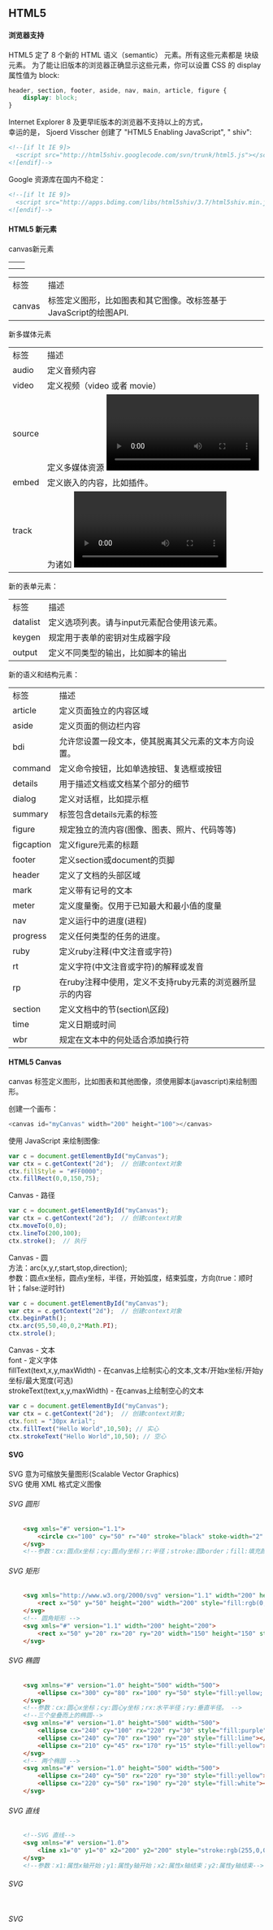 ## HTML5

#### 浏览器支持
HTML5 定了 8 个新的 HTML 语义（semantic） 元素。所有这些元素都是 块级 元素。
为了能让旧版本的浏览器正确显示这些元素，你可以设置 CSS 的 display 属性值为 block:
```css
header, section, footer, aside, nav, main, article, figure {
    display: block;
}
```
Internet Explorer 8 及更早IE版本的浏览器不支持以上的方式，<br>
幸运的是， Sjoerd Visscher 创建了 "HTML5 Enabling JavaScript", " shiv":
```html
<!--[if lt IE 9]>
  <script src="http://html5shiv.googlecode.com/svn/trunk/html5.js"></script>
<![endif]-->
```
Google 资源库在国内不稳定：
```html
<!--[if lt IE 9]>
  <script src="http://apps.bdimg.com/libs/html5shiv/3.7/html5shiv.min.js"></script>
<![endif]-->
```

#### HTML5 新元素
canvas新元素
<table>
    <tr>
        <td></td>
        <td></td>
    </tr>
    <tr>
        <td></td>
        <td></td>
    </tr>
</table>

<table>
    <tr>
        <td>标签</td>
        <td>描述</td>
    </tr>
    <tr>
        <td>canvas</td>
        <td>标签定义图形，比如图表和其它图像。改标签基于JavaScript的绘图API.</td>
    </tr>
</table>

新多媒体元素
<table>
    <tr>
        <td>标签</td>
        <td>描述</td>
    </tr>
    <tr>
        <td>audio</td>
        <td>定义音频内容</td>
    </tr>
    <tr>
        <td>video</td>
        <td>定义视频（video 或者 movie）</td>
    </tr>
    <tr>
        <td>source</td>
        <td>定义多媒体资源 <video> 和 <audio></td>
    </tr>
    <tr>
        <td>embed</td>
        <td>定义嵌入的内容，比如插件。</td>
    </tr>
    <tr>
        <td>track</td>
        <td>为诸如 <video> 和 <audio> 元素之类的媒介规定外部文本轨道。</td>
    </tr>
</table>

新的表单元素：
<table>
    <tr>
        <td>标签</td>
        <td>描述</td>
    </tr>
    <tr>
        <td>datalist</td>
        <td>定义选项列表。请与input元素配合使用该元素。</td>
    </tr>
    <tr>
        <td>keygen</td>
        <td>规定用于表单的密钥对生成器字段</td>
    </tr>
    <tr>
        <td>output</td>
        <td>定义不同类型的输出，比如脚本的输出</td>
    </tr>
</table>

新的语义和结构元素：
<table>
    <tr>
        <td>标签</td>
        <td>描述</td>
    </tr>
    <tr>
        <td>article</td>
        <td>定义页面独立的内容区域</td>
    </tr>
    <tr>
        <td>aside</td>
        <td>定义页面的侧边栏内容</td>
    </tr>
    <tr>
        <td>bdi</td>
        <td>允许您设置一段文本，使其脱离其父元素的文本方向设置。</td>
    </tr>
    <tr>
        <td>command</td>
        <td>定义命令按钮，比如单选按钮、复选框或按钮</td>
    </tr>
    <tr>
        <td>details</td>
        <td>用于描述文档或文档某个部分的细节</td>
    </tr>
    <tr>
        <td>dialog</td>
        <td>定义对话框，比如提示框</td>
    </tr>
    <tr>
        <td>summary</td>
        <td>标签包含details元素的标签</td>
    </tr>
    <tr>
        <td>figure</td>
        <td>规定独立的流内容(图像、图表、照片、代码等等)</td>
    </tr>
    <tr>
        <td>figcaption</td>
        <td>定义figure元素的标题</td>
    </tr>
    <tr>
        <td>footer</td>
        <td>定义section或document的页脚</td>
    </tr>
    <tr>
        <td>header</td>
        <td>定义了文档的头部区域</td>
    </tr>
    <tr>
        <td>mark</td>
        <td>定义带有记号的文本</td>
    </tr>
    <tr>
        <td>meter</td>
        <td>定义度量衡。仅用于已知最大和最小值的度量</td>
    </tr>
    <tr>
        <td>nav</td>
        <td>定义运行中的进度(进程)</td>
    </tr>
    <tr>
        <td>progress</td>
        <td>定义任何类型的任务的进度。</td>
    </tr>
    <tr>
        <td>ruby</td>
        <td>定义ruby注释(中文注音或字符)</td>
    </tr>
    <tr>
        <td>rt</td>
        <td>定义字符(中文注音或字符)的解释或发音</td>
    </tr>
    <tr>
        <td>rp</td>
        <td>在ruby注释中使用，定义不支持ruby元素的浏览器所显示的内容</td>
    </tr>
    <tr>
        <td>section</td>
        <td>定义文档中的节(section\区段)</td>
    </tr>
    <tr>
        <td>time</td>
        <td>定义日期或时间</td>
    </tr>
    <tr>
        <td>wbr</td>
        <td>规定在文本中的何处适合添加换行符</td>
    </tr>
</table>

#### HTML5 Canvas
canvas 标签定义图形，比如图表和其他图像，须使用脚本(javascript)来绘制图形。<br>

创建一个画布：
```javascript
<canvas id="myCanvas" width="200" height="100"></canvas>
```

使用 JavaScript 来绘制图像:
```javascript
var c = document.getElementById("myCanvas");
var ctx = c.getContext("2d");  // 创建context对象
ctx.fillStyle = "#FF0000";
ctx.fillRect(0,0,150,75);
```

Canvas - 路径
```javascript
var c = document.getElementById("myCanvas");
var ctx = c.getContext("2d");  // 创建context对象
ctx.moveTo(0,0);
ctx.lineTo(200,100);
ctx.stroke();  // 执行
```

Canvas - 圆<br>
方法：arc(x,y,r,start,stop,direction); <br>
参数：圆点x坐标，圆点y坐标，半径，开始弧度，结束弧度，方向(true：顺时针；false:逆时针)

```javascript
var c = document.getElementById("myCanvas");
var ctx = c.getContext("2d");  // 创建context对象
ctx.beginPath();
ctx.arc(95,50,40,0,2*Math.PI);
ctx.strole();
```

Canvas - 文本<br>
font - 定义字体<br>
fillText(text,x,y,maxWidth) - 在canvas上绘制实心的文本,文本/开始x坐标/开始y坐标/最大宽度(可选)<br> 
strokeText(text,x,y,maxWidth) - 在canvas上绘制空心的文本<br>
```javascript
var c = document.getElementById("myCanvas");
var ctx = c.getContext("2d");  // 创建context对象;
ctx.font = "30px Arial";
ctx.fillText("Hello World",10,50); // 实心
ctx.strokeText("Hello World",10,50); // 空心
```

#### SVG
SVG 意为可缩放矢量图形(Scalable Vector Graphics)<br>
SVG 使用 XML 格式定义图像<br>

###### SVG 圆形
```html 
    <svg xmls="#" version="1.1">
        <circle cx="100" cy="50" r="40" stroke="black" stoke-width="2" fill="red"></circle>
    </svg>
    <!--参数：cx:圆点x坐标；cy:圆点y坐标；r:半径；stroke:圆border；fill:填充颜色。-->
```

###### SVG 矩形
```html 
    <svg xmls="http://www.w3.org/2000/svg" version="1.1" width="200" height="200">
        <rect x="50" y="50" height="200" width="200" style="fill:rgb(0,0,255);stroke-width: 1;stroke:rgb(0,0,0); fill-opacity:0.3;       stroke-opacity:0.1; "  ></rect>
    </svg>
    <!-- 圆角矩形 -->
    <svg xmls="#" version="1.1" width="200" height="200">
        <rect x="50" y="20" rx="20" ry="20" width="150" height="150" style="fill:red;stroke:black;stroke-width:5;opacity:0.5"></rect>
    </svg>
```

###### SVG 椭圆
```html 
    <svg xmlns="#" version="1.0" height="500" width="500">
        <ellipse cx="300" cy="80" rx="100" ry="50" style="fill:yellow; stroke:purple; stroke-width:2"></ellipse>
    </svg>
    <!--参数：cx:圆心x坐标；cy:圆心y坐标；rx:水平半径；ry:垂直半径。 -->
    <!--三个垒叠而上的椭圆-->
    <svg xmlns="#" version="1.0" height="500" width="500">
        <ellipse cx="240" cy="100" rx="220" ry="30" style="fill:purple"></ellipse>
        <ellipse cx="240" cy="70" rx="190" ry="20" style="fill:lime"></ellipse>
        <ellipse cx="210" cy="45" rx="170" ry="15" style="fill:yellow"></ellipse>
    </svg>
    <!-- 两个椭圆 -->
    <svg xmlns="#" version="1.0" height="500" width="500">
        <ellipse cx="240" cy="50" rx="220" ry="30" style="fill:yellow"></ellipse>
        <ellipse cx="220" cy="50" rx="190" ry="20" style="fill:white"></ellipse>
    </svg>
```

###### SVG 直线
```html 
    <!--SVG 直线-->
    <svg xmlns="#" version="1.0">
        <line x1="0" y1="0" x2="200" y2="200" style="stroke:rgb(255,0,0);stroke-width:2"></line>
    </svg>
    <!--参数：x1:属性x轴开始；y1:属性y轴开始；x2:属性x轴结束；y2:属性y轴结束-->
```

###### SVG 
```html 
```

###### SVG 
```html 
```









































































